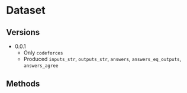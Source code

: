 # Dataset

## Versions

- 0.0.1
  - Only `codeforces`
  - Produced `inputs_str`, `outputs_str`, `answers`, `answers_eq_outputs`, `answers_agree`

## Methods
